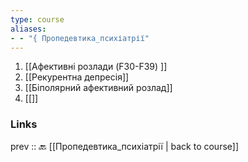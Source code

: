 ```yaml
---
type: course
aliases: 
- - "{ Пропедевтика_психіатрії"
---
```


1. [[Афективні розлади (F30-F39) ]]
2. [[Рекурентна депресія]]
3. [[Біполярний афективний розлад]]
4. [[]]
### Links
prev :: 🔙 [[Пропедевтика_психіатрії | back to course]]

